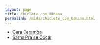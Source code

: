 ```yaml
---
layout: page
title: Chiclete com Banana
permalink: /midi/chiclete_com_banana.html
---
```


* [Cara Caramba](https://124700.selcdn.ru/srv.victor3d.com.br/midi/Cara_Caramba.mid)
* [Sarna Pra se Coçar](https://124700.selcdn.ru/srv.victor3d.com.br/midi/sarna_pra_se_cocar.mid)